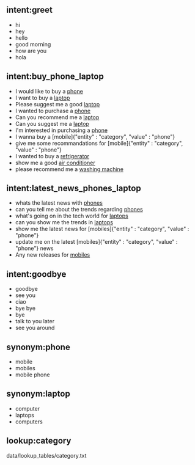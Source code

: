 ## intent:greet
- hi
- hey
- hello
- good morning
- how are you
- hola


## intent:buy_phone_laptop
- I would like to buy a [phone](category)
- I want to buy a [laptop](category)
- Please suggest me a good [laptop](category)
- I wanted to purchase a [phone](category)
- Can you recommend me a [laptop](category)
- Can you suggest me a [laptop](category)
- I'm interested in purchasing a [phone](category)
- I wanna buy a [mobile]{"entity" : "category", "value" : "phone"}
- give me some recommandations for [mobile]{"entity" : "category", "value" : "phone"}
- I wanted to buy a [refrigerator](category)
- show me a good [air conditioner](category)
- please recommend me a [washing machine](category)


## intent:latest_news_phones_laptop
- whats the latest news with [phones](category)
- can you tell me about the trends regarding [phones](category)
- what's going on in the tech world for [laptops](category)
- can you show me the trends in [laptops](category)
- show me the latest news for [mobiles]{"entity" : "category", "value" : "phone"}
- update me on the latest [mobiles]{"entity" : "category", "value" : "phone"} news
- Any new releases for [mobiles](category)


## intent:goodbye
- goodbye
- see you
- ciao
- bye bye
- bye
- talk to you later
- see you around


## synonym:phone
- mobile
- mobiles
- mobile phone


## synonym:laptop
- computer
- laptops
- computers


## lookup:category
data/lookup_tables/category.txt